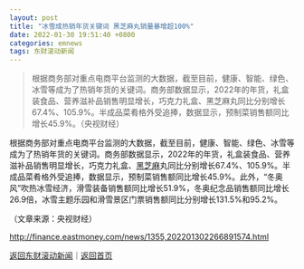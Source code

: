 ```yaml
---
layout: post
title: "冰雪成热销年货关键词 黑芝麻丸销量暴增超100%"
date: 2022-01-30 19:51:40 +0800
categories: emnews
tags: 东财滚动新闻
---
```

> 根据商务部对重点电商平台监测的大数据，截至目前，健康、智能、绿色、冰雪等成为了热销年货的关键词。商务部数据显示，2022年的年货，礼盒装食品、营养滋补品销售明显增长，巧克力礼盒、黑芝麻丸同比分别增长67.4%、105.9%。半成品菜肴格外受追捧，数据显示，预制菜销售额同比增长45.9%。（央视财经）

<p>根据商务部对重点电商平台监测的大数据，截至目前，健康、智能、绿色、冰雪等成为了热销年货的关键词。商务部数据显示，2022年的年货，礼盒装食品、营养滋补品销售明显增长，巧克力礼盒、<span id="stock_0.000716"><a href="http://quote.eastmoney.com/unify/r/0.000716" class="keytip" data-code="0,000716">黑芝麻</a></span><span id="quote_0.000716"></span>丸同比分别增长67.4%、105.9%。半成品菜肴格外受追捧，数据显示，预制菜销售额同比增长45.9%。此外，“冬奥风”吹热冰雪经济，滑雪装备销售额同比增长51.9%，冬奥纪念品销售额同比增长26.9倍，冰雪主题乐园和滑雪景区门票销售额同比分别增长131.5%和95.2%。</p><p class="em_media">（文章来源：央视财经）</p>

<http://finance.eastmoney.com/news/1355,202201302266891574.html>

[返回东财滚动新闻](//finews.withounder.com/emnews/)｜[返回首页](//finews.withounder.com/)